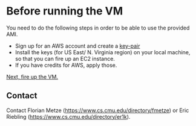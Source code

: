 # Before running the VM

You need to do the following steps in order to be able to use the provided AMI.

- Sign up for an AWS account and create a [key-pair](https://console.aws.amazon.com/ec2/v2/home?region=us-east-1#KeyPairs:sort=keyName)
- Install the keys (for US East/ N. Virginia region) on your local machine, so that you can fire up an EC2 instance.
- If you have credits for AWS, apply those.

[Next, fire up the VM.](IS2016-Running.md)

## Contact

Contact Florian Metze (<https://www.cs.cmu.edu/directory/fmetze>) or 
Eric Riebling (<https://www.cs.cmu.edu/directory/er1k>).
